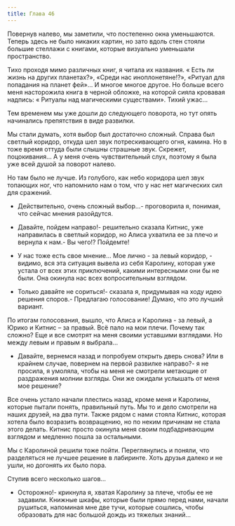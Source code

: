 ```yaml
---
title: Глава 46
---
```


Повернув налево, мы заметили, что постепенно окна уменьшаются. Теперь здесь не было никаких картин, но зато вдоль стен
стояли большие стеллажи с книгами, которые визуально уменьшали пространство.

Тихо проходя мимо различных книг, я читала их названия. « Есть ли жизнь на других планетах?», «Среди нас
иноплонетяне!?», «Ритуал для попадания на планет фей»… И многое многое другое. Но больше всего меня насторожила книга в
черной обложке, на которой сияла кровавая надпись: « Ритуалы над магическими существами». Тихий ужас…

Тем временем мы уже дошли до следующего поворота, но тут опять начинались препятствия в виде развилки.

Мы стали думать, хотя выбор был достаточно сложный. Справа был светлый коридор, откуда шел звук потрескивающего огня,
камина. Но в тоже время оттуда были слышны страшные звук. Скрежет, поцокивания… А у меня очень чувствительный слух,
поэтому я была уже всей душой за поворот налево.

Но там было не лучше. Из голубого, как небо коридора шел звук топающих ног, что напомнило нам о том, что у нас нет
магических сил для сражений.

- Действительно, очень сложный выбор…- проговорила я, понимая, что сейчас мнения разойдутся.

- Давайте, пойдем направо!- решительно сказала Китнис, уже направилась в светлый коридор, но Алиса ухватила ее за плечо
  и вернула к нам.- Вы чего!? Пойдемте!

- У нас тоже есть свое мнение… Мое лично - за левый коридор, - видимо, вся эта ситуация вывела из себя Каролину, которая
  уже устала от всех этих приключений, какими интересными они бы не были. Она окинула нас всех вопросительным взглядом.

- Только давайте не сориться!- сказала я, придумывая на ходу идею решения споров.- Предлагаю голосование! Думаю, что это
  лучший вариант.

По итогам голосования, вышло, что Алиса и Каролина - за левый, а Юрико и Китнис – за правый. Всё пало на мои плечи.
Почему так сложно? Еще и все смотрят на меня своими уставшими взглядами. Но между левым и правым я выбрала…

- Давайте, вернемся назад и попробуем открыть дверь снова? Или в крайнем случае, повернем на первой развилке направо?- я
  не просила, я умоляла, чтобы на меня не смотрели метающие от раздражения молнии взгляды. Они же ожидали услышать от
  меня мое решение?

Все очень устало начали плестись назад, кроме меня и Каролины, которые пытали понять, правильный путь. Мы то и дело
смотрели на наших друзей, на два пути. Также рядом с нами стояла Китнис, которая хотела было возразить возвращению, но
по неким причинам не стала этого делать. Китнис просто окинула меня своим подбадривающим взглядом и медленно пошла за
остальными.

Мы с Каролиной решили тоже пойти. Переглянулись и поняли, что разделяться не лучшее решение в лабиринте. Хоть друзья
далеко и не ушли, но догонять их было пора.

Ступив всего несколько шагов…

- Осторожно!- крикнула я, хватая Каролину за плече, чтобы ее не задавили. Книжные шкафы, которые были прямо перед нами,
  начали рушиться, напоминая мне две тучи, которые сошлись, чтобы образовать для нас большой дождь из тяжелых знаний…
